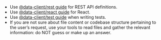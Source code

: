 - Use [@data-client/rest guide](.github/instructions/rest.instructions.md) for REST API definitions.
- Use [@data-client/react guide](.github/instructions/react.instructions.md) for React.
- Use [@data-client/test guide](.github/instructions/test.instructions.md) when writing tests.
- If you are not sure about file content or codebase structure pertaining to the user’s request, use your tools to read files and gather the relevant information: do NOT guess or make up an answer.